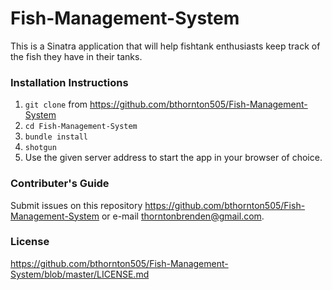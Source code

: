 # Fish-Management-System
This is a Sinatra application that will help fishtank enthusiasts keep track of the fish they have in their tanks. 

### Installation Instructions
1. `git clone` from https://github.com/bthornton505/Fish-Management-System
2. `cd Fish-Management-System`
3. `bundle install`
4. `shotgun`
5.  Use the given server address to start the app in your browser of choice.

### Contributer's Guide
Submit issues on this repository https://github.com/bthornton505/Fish-Management-System or e-mail thorntonbrenden@gmail.com.

### License 

https://github.com/bthornton505/Fish-Management-System/blob/master/LICENSE.md